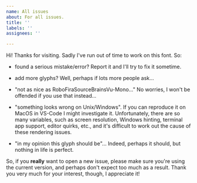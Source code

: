 ```yaml
---
name: All issues
about: For all issues.
title: ''
labels: ''
assignees: ''

---
```


Hi! Thanks for visiting. Sadly I've run out of time to work on this font. So:

- found a serious mistake/error? Report it and I'll try to fix it sometime.

- add more glyphs? Well, perhaps if lots more people ask...

- "not as nice as RoboFiraSourceBrainsVu-Mono..." No worries, I won't be offended if you use that instead...

- "something looks wrong on Unix/Windows". If you can reproduce it on MacOS in VS-Code I might investigate it. Unfortunately, there are so many variables, such as screen resolution, Windows hinting, terminal app support, editor quirks, etc., and it's difficult to work out the cause of these rendering issues.

- "in my opinion this glyph should be"... Indeed, perhaps it should, but nothing in life is perfect.

So, if you __really__ want to open a new issue, please make sure you're using the current version, and perhaps don't expect too much as a result. Thank you very much for your interest, though, I appreciate it!
